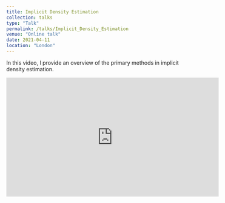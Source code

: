 ```yaml
---
title: Implicit Density Estimation
collection: talks
type: "Talk"
permalink: /talks/Implicit_Density_Estimation
venue: "Online talk"
date: 2021-04-11
location: "London"
---
```


In this video, I provide an overview of the primary methods in implicit density estimation.   

<iframe width="560" height="315" src="https://www.youtube.com/embed/swBf1T0KpXY" frameborder="0" allow="accelerometer; autoplay; clipboard-write; encrypted-media; gyroscope; picture-in-picture" allowfullscreen></iframe>

